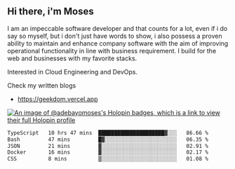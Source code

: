 ## Hi there, i'm Moses

I am an impeccable software developer and that counts for a lot, even if i do say so myself, but i don't just have words to show, i also possess a proven ability to maintain and enhance company software with the aim of improving operational functionality in line with business requirement. I build for the web and businesses with my favorite stacks.

Interested in Cloud Engineering and DevOps.

Check my written blogs
- https://geekdom.vercel.app

[![An image of @adebayomoses's Holopin badges, which is a link to view their full Holopin profile](https://holopin.me/adebayomoses)](https://holopin.io/@adebayomoses)

<!--START_SECTION:waka-->

```txt
TypeScript   10 hrs 47 mins  █████████████████████▓░░░   86.66 %
Bash         47 mins         █▓░░░░░░░░░░░░░░░░░░░░░░░   06.35 %
JSON         21 mins         ▓░░░░░░░░░░░░░░░░░░░░░░░░   02.91 %
Docker       16 mins         ▓░░░░░░░░░░░░░░░░░░░░░░░░   02.17 %
CSS          8 mins          ▒░░░░░░░░░░░░░░░░░░░░░░░░   01.08 %
```

<!--END_SECTION:waka-->
